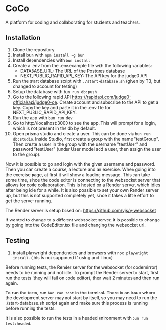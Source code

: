 # CoCo

A platform for coding and collaborating for students and teachers.

## Installation

1. Clone the repository
2. Install bun with `npm install -g bun`
3. Install dependencies with `bun install`
4. Create a .env from the .env.example file with the following variables:
   - DATABASE_URL: The URL of the Postgres database
   - NEXT_PUBLIC_RAPID_API_KEY: The API key for the judge0 API
5. Run the start database script with `./start-database.sh` (given by T3, but changed to account for testing)
6. Setup the database with `bun run db:push`
7. Go to the following rapid API https://rapidapi.com/judge0-official/api/judge0-ce. Create account and subscribe to the API to get a key. Copy the key and paste it in the .env file for NEXT_PUBLIC_RAPID_API_KEY.
8. Run the app with `bun run dev`
9. Go to http://localhost:3000 to see the app. This will prompt for a login, which is not present in the db by default.
10. Open prisma studio and create a user. This can be done via `bun run db:studio`. Inside Studio, first create a group with the name "testGroup". Then create a user in the group with the username "testUser" and password "testUser" (under User model add a user, then assign the user to the group).

Now it is possible to go and login with the given username and password. Then you can create a course, a lecture and an exercise. When going into the exercise page, at first it will show a loading message. This can take some time, since the code editor is connecting to the websocket server that allows for code collaboration. This is hosted on a Render server, which idles after being idle for a while. It is also possible to set your own Render server up, but this is not supported completely yet, since it takes a little effort to get the server running.

The Render server is setup based on:
<https://github.com/yjs/y-websocket>

If wanted to change to a different websocket server, it is possible to change by going into the CodeEditor.tsx file and changing the websocket url.

## Testing

1. install playwright dependencies and browsers with `npx playwright install`. (this is not supported if using arch linux)

Before running tests, the Render server for the websocket (for codemirror) needs to be running and not idle. To prompt the Render server to start, first run the tests (they will fail on code editor), then wait 2 minutes and then run again.


To run the tests, run `bun run test` in the terminal. There is an issue where the development server may not start by itself, so you may need to run the ./start-database.sh script again and make sure this process is running before running the tests.

It is also possible to run the tests in a headed enironment with `bun run test:headed`.